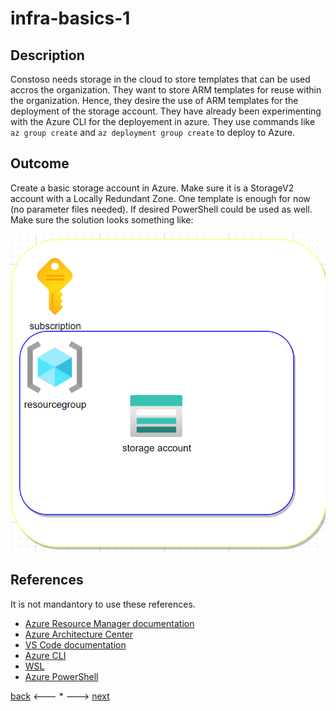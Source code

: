 # infra-basics-1

## Description

Constoso needs storage in the cloud to store templates that can be used accros the organization. They want to store ARM templates for reuse within the organization. Hence, they desire the use of ARM templates for the deployment of the storage account. They have already been experimenting with the Azure CLI for the deployement in azure. They use commands like `az group create` and `az deployment group create` to deploy to Azure.

## Outcome

Create a basic storage account in Azure. Make sure it is a StorageV2 account with a Locally Redundant Zone. One template is enough for now (no parameter files needed). If desired PowerShell could be used as well. Make sure the solution looks something like:

![storage](../../.images/infra/infra-basics-1.png)

## References

It is not mandantory to use these references.

- [Azure Resource Manager documentation](https://docs.microsoft.com/en-us/azure/azure-resource-manager/)
- [Azure Architecture Center](https://docs.microsoft.com/en-us/azure/architecture/)
- [VS Code documentation](https://code.visualstudio.com/Docs)
- [Azure CLI](https://docs.microsoft.com/en-us/cli/azure/reference-index?view=azure-cli-latest)
- [WSL](https://docs.microsoft.com/en-us/windows/wsl/about)
- [Azure PowerShell](https://docs.microsoft.com/en-us/powershell/azure/?view=azps-6.6.0)

[back](./infra-basics-1.md) <--- * ---> [next](./infra-basics-2.md)
